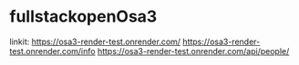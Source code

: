 # fullstackopenOsa3

linkit: 
https://osa3-render-test.onrender.com/
https://osa3-render-test.onrender.com/info
https://osa3-render-test.onrender.com/api/people/


